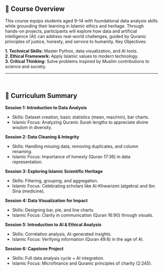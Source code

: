 ## 🌟 Course Overview

This course equips students aged 9–14 with foundational data analysis skills while grounding their learning in Islamic ethics and heritage. Through hands-on projects, participants will explore how data and artificial intelligence (AI) can address real-world challenges, guided by Quranic principles of justice, honesty, and service to humanity.
Key Objectives:

**1.	Technical Skills:** Master Python, data visualization, and AI tools. <br>
**2.	Ethical Framework:** Apply Islamic values to modern technology.<br>
**3.	Critical Thinking:** Solve problems inspired by Muslim contributions to science and society.


________________________________________
 
## 📆 Curriculum Summary

**Session 1: Introduction to Data Analysis**
- Skills: Dataset creation, basic statistics (mean, max/min), bar charts.
- Islamic Focus: Analyzing Quranic Surah lengths to appreciate divine wisdom in diversity.
  
**Session 2: Data Cleaning & Integrity**
- Skills: Handling missing data, removing duplicates, and column renaming.
- Islamic Focus: Importance of honesty (Quran 17:36) in data representation.

**Session 3: Exploring Islamic Scientific Heritage**
- Skills: Filtering, grouping, and aggregation.
- Islamic Focus: Celebrating scholars like Al-Khwarizmi (algebra) and Ibn Sina (medicine).

**Session 4: Data Visualization for Impact**
- Skills: Designing bar, pie, and line charts.
- Islamic Focus: Clarity in communication (Quran 16:90) through visuals.

**Session 5: Introduction to AI & Ethical Analysis**
- Skills: Correlation analysis, AI-generated insights.
- Islamic Focus: Verifying information (Quran 49:6) in the age of AI.

**Session 6: Capstone Project**
- Skills: Full data analysis cycle + AI integration.
- Islamic Focus: Microfinance and Quranic principles of charity (2:245).
